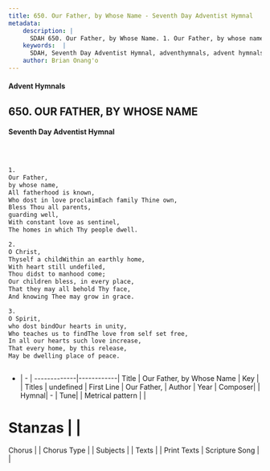 ```yaml
---
title: 650. Our Father, by Whose Name - Seventh Day Adventist Hymnal
metadata:
    description: |
      SDAH 650. Our Father, by Whose Name. 1. Our Father, by whose name, All fatherhood is known, Who dost in love proclaimEach family Thine own, Bless Thou all parents, guarding well, With constant love as sentinel, The homes in which Thy people dwell.
    keywords:  |
      SDAH, Seventh Day Adventist Hymnal, adventhymnals, advent hymnals, Our Father, by Whose Name, Our Father, 
    author: Brian Onang'o
---
```


#### Advent Hymnals
## 650. OUR FATHER, BY WHOSE NAME
#### Seventh Day Adventist Hymnal

```txt



1.
Our Father,
by whose name,
All fatherhood is known,
Who dost in love proclaimEach family Thine own,
Bless Thou all parents,
guarding well,
With constant love as sentinel,
The homes in which Thy people dwell.

2.
O Christ,
Thyself a childWithin an earthly home,
With heart still undefiled,
Thou didst to manhood come;
Our children bless, in every place,
That they may all behold Thy face,
And knowing Thee may grow in grace.

3.
O Spirit,
who dost bindOur hearts in unity,
Who teaches us to findThe love from self set free,
In all our hearts such love increase,
That every home, by this release,
May be dwelling place of peace.



```

- |   -  |
-------------|------------|
Title | Our Father, by Whose Name |
Key |  |
Titles | undefined |
First Line | Our Father, |
Author | 
Year | 
Composer|  |
Hymnal|  - |
Tune|  |
Metrical pattern | |
# Stanzas |  |
Chorus |  |
Chorus Type |  |
Subjects |  |
Texts |  |
Print Texts | 
Scripture Song |  |
  
